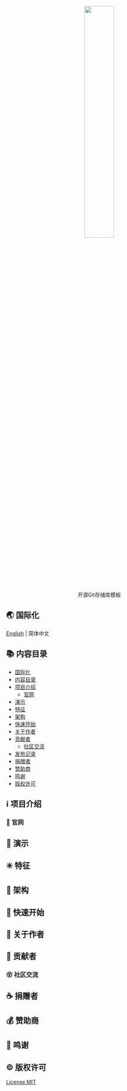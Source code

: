 <!-- # README -->
<p align="center">
   <img src="https://cdn.jsdelivr.net/gh/misitebao/CDN@master/gravatar_tigateam.png" width="40%"><br/>
</p>
<p align="center">
开源Git存储库模板
</p>

<span id="nav-1"></span>

## 🌏 国际化

[English](README.md) | 简体中文

<span id="nav-2"></span>

## 📚 内容目录

- [国际化](#nav-1)
- [内容目录](#nav-2)
- [项目介绍](#nav-3)
  - [官网](#nav-3-1)
- [演示](#nav-4)
- [特征](#nav-5)
- [架构](#nav-6)
- [快速开始](#nav-7)
- [关于作者](#nav-8)
- [贡献者](#nav-9)
  - [社区交流](#nav-9-1)
- [发布记录](CHANGE.md)
- [捐赠者](#nav-11)
- [赞助商](#nav-12)
- [鸣谢](#nav-13)
- [版权许可](#nav-14)

<span id="nav-3"></span>

## ℹ️ 项目介绍

<span id="nav-3-1"></span>

### 🔔 官网

<span id="nav-4"></span>

## 🌅 演示

<span id="nav-5"></span>

## ✳️ 特征

<span id="nav-6"></span>

## 🍊 架构

<span id="nav-7"></span>

## 💎 快速开始

<span id="nav-8"></span>

## 🙆 关于作者

<span id="nav-9"></span>

## 🌟 贡献者

<span id="nav-9-1"></span>

### 😵 社区交流

<span id="nav-11"></span>

## ☕ 捐赠者

<span id="nav-12"></span>

## 💰 赞助商

<span id="nav-13"></span>

## 👏 鸣谢

<span id="nav-14"></span>

## ©️ 版权许可

[License MIT](LICENSE)
